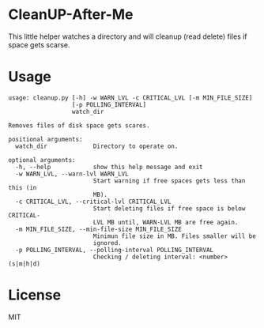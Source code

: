 CleanUP-After-Me
================

This little helper watches a directory and will cleanup (read delete) files if space gets scarse.

Usage
=====

```
usage: cleanup.py [-h] -w WARN_LVL -c CRITICAL_LVL [-m MIN_FILE_SIZE]
                  [-p POLLING_INTERVAL]
                  watch_dir

Removes files of disk space gets scares.

positional arguments:
  watch_dir             Directory to operate on.

optional arguments:
  -h, --help            show this help message and exit
  -w WARN_LVL, --warn-lvl WARN_LVL
                        Start warning if free spaces gets less than this (in
                        MB).
  -c CRITICAL_LVL, --critical-lvl CRITICAL_LVL
                        Start deleting files if free space is below CRITICAL-
                        LVL MB until, WARN-LVL MB are free again.
  -m MIN_FILE_SIZE, --min-file-size MIN_FILE_SIZE
                        Minimun file size in MB. Files smaller will be
                        ignored.
  -p POLLING_INTERVAL, --polling-interval POLLING_INTERVAL
                        Checking / deleting interval: <number>(s|m|h|d)
```


License
=======

MIT